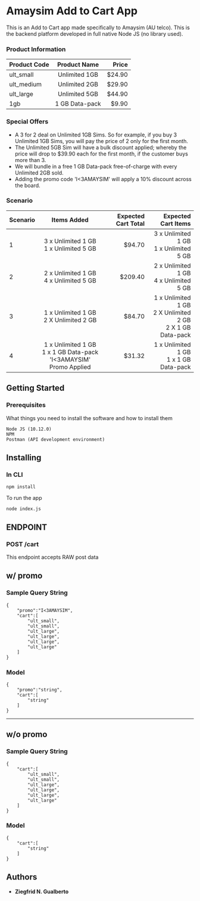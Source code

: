 # Amaysim Add to Cart App

This is an Add to Cart app made specifically to Amaysim (AU telco). This is the backend platform developed in full native Node JS (no library used).

### Product Information

| Product Code  | Product Name  | Price  |
| ------------- |:-------------:| ------:|
| ult_small     | Unlimited 1GB | $24.90 |
| ult_medium    | Unlimited 2GB | $29.90 |
| ult_large     | Unlimited 5GB | $44.90 |
| 1gb           | 1 GB Data-pack| $9.90  |

### Special Offers

* A 3 for 2 deal on Unlimited 1GB Sims. So for example, if you buy 3 Unlimited 1GB Sims, you will pay the price of 2 only for the first month.
* The Unlimited 5GB Sim will have a bulk discount applied; whereby the price will drop to $39.90 each for the first month, if the customer buys more than 3.
* We will bundle in a free 1 GB Data-pack free-of-charge with every Unlimited 2GB sold.
* Adding the promo code 'I<3AMAYSIM' will apply a 10% discount across the board.

### Scenario

| Scenario  | Items Added                               | Expected Cart Total  | Expected Cart Items  |
| --------- |:-----------------------------------------:| --------------------:| -------------------: |
| 1         | 3 x Unlimited 1 GB<br/>1 x Unlimited 5 GB | $94.70               | 3 x Unlimited 1 GB<br/>1 x Unlimited 5 GB |
| 2         | 2 x Unlimited 1 GB<br/>4 x Unlimited 5 GB | $209.40              | 2 x Unlimited 1 GB<br/>4 x Unlimited 5 GB |
| 3         | 1 x Unlimited 1 GB<br/>2 X Unlimited 2 GB | $84.70               | 1 x Unlimited 1 GB<br/>2 X Unlimited 2 GB<br/>2 X 1 GB Data-pack |
| 4         | 1 x Unlimited 1 GB<br/>1 x 1 GB Data-pack<br/>'I<3AMAYSIM' Promo Applied | $31.32  | 1 x Unlimited 1 GB<br/>1 x 1 GB Data-pack |

## Getting Started

### Prerequisites

What things you need to install the software and how to install them

```
Node JS (10.12.0)
NPM
Postman (API development environment)
```

## Installing

### In CLI

```
npm install
```

To run the app

```
node index.js
```

## ENDPOINT
### POST /cart

This endpoint accepts RAW post data

## w/ promo
### Sample Query String
```
{
    "promo":"I<3AMAYSIM",
    "cart":[
        "ult_small",
        "ult_small",
        "ult_large",
        "ult_large",
        "ult_large",
        "ult_large"
    ]
}
```
### Model
```
{
    "promo":"string",
    "cart":[
        "string"
    ]
}
```

<hr>

## w/o promo

### Sample Query String
```
{
    "cart":[
        "ult_small",
        "ult_small",
        "ult_large",
        "ult_large",
        "ult_large",
        "ult_large"
    ]
}
```
### Model
```
{
    "cart":[
        "string"
    ]
}
```

## Authors

* **Ziegfrid N. Gualberto**
